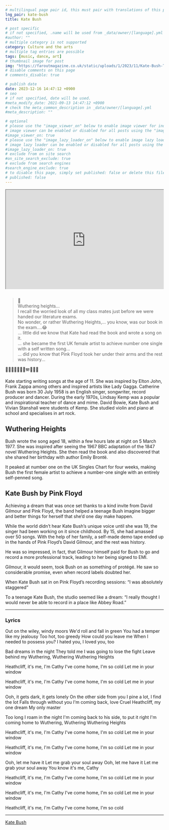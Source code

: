 ```yaml
---
# multilingual page pair id, this must pair with translations of this page. (This name must be unique)
lng_pair: kate-bush
title: Kate Bush

# post specific
# if not specified, .name will be used from _data/owner/[language].yml
#author: ""
# multiple category is not supported
category: Culture and the arts
# multiple tag entries are possible
tags: [music, dance, art]
# thumbnail image for post
img: "https://faroutmagazine.co.uk/static/uploads/1/2023/11/Kate-Bush-The-Dreaming-1982-Far-Out-Magazine-F.jpg"
# disable comments on this page
# comments_disable: true

# publish date
date: 2023-12-16 14:47:12 +0900
# seo
# if not specified, date will be used.
#meta_modify_date: 2021-09-13 14:47:12 +0900
# check the meta_common_description in _data/owner/[language].yml
#meta_description: ""

# optional
# please use the "image_viewer_on" below to enable image viewer for individual pages or posts (_posts/ or [language]/_posts folders).
# image viewer can be enabled or disabled for all posts using the "image_viewer_posts: true" setting in _data/conf/main.yml.
#image_viewer_on: true
# please use the "image_lazy_loader_on" below to enable image lazy loader for individual pages or posts (_posts/ or [language]/_posts folders).
# image lazy loader can be enabled or disabled for all posts using the "image_lazy_loader_posts: true" setting in _data/conf/main.yml.
#image_lazy_loader_on: true
# exclude from on site search
#on_site_search_exclude: true
# exclude from search engines
#search_engine_exclude: true
# to disable this page, simply set published: false or delete this file
# published: false
---
```


<!-- note must use embeded link for youtube to allow -->
<div style="position:relative;padding-bottom:56.25%;padding-top:35px;height:0;margin-bottom:2em;overflow:hidden">
    <iframe style="position:absolute;top:0;left:0;width:100%;height:100%"  src="https://www.youtube.com/embed/Fk-4lXLM34g?si=4oG7Su96In7UBCUP" title="YouTube video player"  allowfullscreen>
    </iframe>
</div>

> 🤔 \
> Wuthering heights... \
> I recall the worried look of all my class mates just before we were handed our literature exams. \
> No wonder, or rather Wuthering Heights,... you know, was our book in the exam....😂 \
> ... little did we know that Kate had read the book and wrote a song on it. \
> ... she became the first UK female artist to achieve number one single with a self written song... \
> ... did you know that Pink Floyd took her under their arms and the rest was history...

🎤🎼🎹🪇🥁🎷🎺🪗💃🕺🪭

Kate starting writing songs at the age of 11.
She was inspired by Elton John, Frank Zappa among others and inspired artists like Lady Gagga.
Catherine Bush was born 30 July 1958 is an English singer, songwriter, record producer and dancer.
During the early 1970s, Lindsay Kemp was a popular and inspirational teacher of dance and mime.
David Bowie, Kate Bush and Vivian Stanshall were students of Kemp.
She studied violin and piano at school and specialises in art rock.

## Wuthering Heights

Bush wrote the song aged 18, within a few hours late at night on 5 March 1977. She was inspired after seeing the 1967 BBC adaptation of the 1847 novel Wuthering Heights. She then read the book and also discovered that she shared her birthday with author Emily Brontë.

It peaked at number one on the UK Singles Chart for four weeks, making Bush the first female artist to achieve a number-one single with an entirely self-penned song.

## Kate Bush by Pink Floyd

Achieving a dream that was once set thanks to a kind invite from David Gilmour and Pink Floyd, the band helped a teenage Bush imagine bigger and better things for herself that she’d one day make happen.

While the world didn’t hear Kate Bush’s unique voice until she was 19, the singer had been working on it since childhood. By 15, she had amassed over 50 songs. With the help of her family, a self-made demo tape ended up in the hands of Pink Floyd’s David Gilmour, and the rest was history.

He was so impressed, in fact, that Gilmour himself paid for Bush to go and record a more professional track, leading to her being signed to EMI.

Gilmour, it would seem, took Bush on as something of protégé. He saw so considerable promise, even when record labels doubted her.

When Kate Bush sat in on Pink Floyd’s recording sessions: “I was absolutely staggered”

To a teenage Kate Bush, the studio seemed like a dream: “I really thought I would never be able to record in a place like Abbey Road.”

---

### Lyrics

Out on the wiley, windy moors
We'd roll and fall in green
You had a temper like my jealousy
Too hot, too greedy
How could you leave me
When I needed to possess you?
I hated you, I loved you, too

Bad dreams in the night
They told me I was going to lose the fight
Leave behind my Wuthering, Wuthering
Wuthering Heights

Heathcliff, it's me, I'm Cathy
I've come home, I'm so cold
Let me in your window

Heathcliff, it's me, I'm Cathy
I've come home, I'm so cold
Let me in your window

Ooh, it gets dark, it gets lonely
On the other side from you
I pine a lot, I find the lot
Falls through without you
I'm coming back, love
Cruel Heathcliff, my one dream
My only master

Too long I roam in the night
I'm coming back to his side, to put it right
I'm coming home to Wuthering, Wuthering
Wuthering Heights

Heathcliff, it's me, I'm Cathy
I've come home, I'm so cold
Let me in your window

Heathcliff, it's me, I'm Cathy
I've come home, I'm so cold
Let me in your window

Ooh, let me have it
Let me grab your soul away
Ooh, let me have it
Let me grab your soul away
You know it's me, Cathy

Heathcliff, it's me, I'm Cathy
I've come home, I'm so cold
Let me in your window

Heathcliff, it's me, I'm Cathy
I've come home, I'm so cold
Let me in your window

Heathcliff, it's me, I'm Cathy
I've come home, I'm so cold

---

[Kate Bush](https://faroutmagazine.co.uk/when-kate-bush-sat-in-on-pink-floyd-recording-sessions/)
